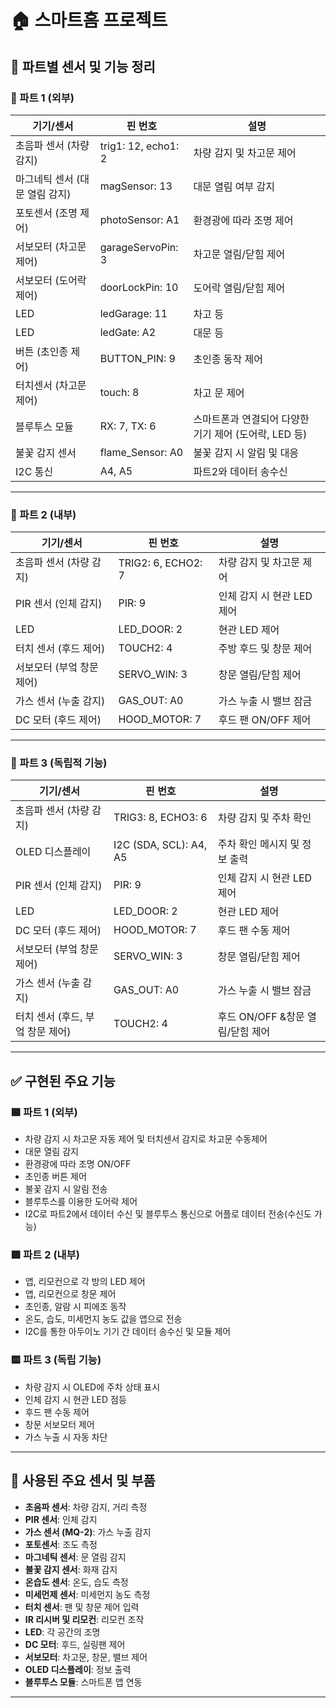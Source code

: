 
# 🏠 스마트홈 프로젝트

## 📌 파트별 센서 및 기능 정리

### 🔹 파트 1 (외부)
| 기기/센서 | 핀 번호 | 설명 |
|-----------|---------|------|
| 초음파 센서 (차량 감지) | trig1: 12, echo1: 2| 차량 감지 및 차고문 제어 |
| 마그네틱 센서 (대문 열림 감지) | magSensor: 13 | 대문 열림 여부 감지 |
| 포토센서 (조명 제어) | photoSensor: A1 | 환경광에 따라 조명 제어 |
| 서보모터 (차고문 제어) | garageServoPin: 3 | 차고문 열림/닫힘 제어 |
| 서보모터 (도어락 제어) | doorLockPin: 10 | 도어락 열림/닫힘 제어 |
| LED | ledGarage: 11 | 차고 등 |
| LED | ledGate: A2 | 대문 등 |
| 버튼 (초인종 제어) | BUTTON_PIN: 9 | 초인종 동작 제어 |
| 터치센서 (차고문 제어) | touch: 8 | 차고 문 제어 |
| 블루투스 모듈 | RX: 7, TX: 6 | 스마트폰과 연결되어 다양한 기기 제어 (도어락, LED 등) |
| 불꽃 감지 센서 | flame_Sensor: A0 | 불꽃 감지 시 알림 및 대응 |
| I2C 통신 | A4, A5 | 파트2와 데이터 송수신 |

---

### 🔹 파트 2 (내부)
| 기기/센서 | 핀 번호 | 설명 |
|-----------|---------|------|
| 초음파 센서 (차량 감지) | TRIG2: 6, ECHO2: 7 | 차량 감지 및 차고문 제어 |
| PIR 센서 (인체 감지) | PIR: 9 | 인체 감지 시 현관 LED 제어 |
| LED | LED_DOOR: 2 | 현관 LED 제어 |
| 터치 센서 (후드 제어) | TOUCH2: 4 | 주방 후드 및 창문 제어 |
| 서보모터 (부엌 창문 제어) | SERVO_WIN: 3 | 창문 열림/닫힘 제어 |
| 가스 센서 (누출 감지) | GAS_OUT: A0 | 가스 누출 시 밸브 잠금 |
| DC 모터 (후드 제어) | HOOD_MOTOR: 7 | 후드 팬 ON/OFF 제어 |

---

### 🔹 파트 3 (독립적 기능)
| 기기/센서 | 핀 번호 | 설명 |
|-----------|---------|------|
| 초음파 센서 (차량 감지) | TRIG3: 8, ECHO3: 6 | 차량 감지 및 주차 확인 |
| OLED 디스플레이 | I2C (SDA, SCL): A4, A5 | 주차 확인 메시지 및 정보 출력 |
| PIR 센서 (인체 감지) | PIR: 9 | 인체 감지 시 현관 LED 제어 |
| LED | LED_DOOR: 2 | 현관 LED 제어 |
| DC 모터 (후드 제어) | HOOD_MOTOR: 7 | 후드 팬 수동 제어 |
| 서보모터 (부엌 창문 제어) | SERVO_WIN: 3 | 창문 열림/닫힘 제어 |
| 가스 센서 (누출 감지) | GAS_OUT: A0 | 가스 누출 시 밸브 잠금 |
| 터치 센서 (후드, 부엌 창문 제어) | TOUCH2: 4 | 후드 ON/OFF &창문 열림/닫힘 제어 |

---

## ✅ 구현된 주요 기능

### 🟦 파트 1 (외부)
- 차량 감지 시 차고문 자동 제어 및 터치센서 감지로 차고문 수동제어
- 대문 열림 감지
- 환경광에 따라 조명 ON/OFF
- 초인종 버튼 제어
- 불꽃 감지 시 알림 전송
- 블루투스를 이용한 도어락 제어
- I2C로 파트2에서 데이터 수신 및 블루투스 통신으로 어플로 데이터 전송(수신도 가능)

### 🟩 파트 2 (내부)
- 앱, 리모컨으로 각 방의 LED 제어
- 앱, 리모컨으로 창문 제어
- 초인종, 알람 시 피에조 동작
- 온도, 습도, 미세먼지 농도 값을 앱으로 전송
- I2C를 통한 아두이노 기기 간 데이터 송수신 및 모듈 제어

### 🟨 파트 3 (독립 기능)
- 차량 감지 시 OLED에 주차 상태 표시
- 인체 감지 시 현관 LED 점등
- 후드 팬 수동 제어
- 창문 서보모터 제어
- 가스 누출 시 자동 차단

---

## 🔧 사용된 주요 센서 및 부품

- **초음파 센서**: 차량 감지, 거리 측정
- **PIR 센서**: 인체 감지
- **가스 센서 (MQ-2)**: 가스 누출 감지
- **포토센서**: 조도 측정
- **마그네틱 센서**: 문 열림 감지
- **불꽃 감지 센서**: 화재 감지
- **온습도 센서**: 온도, 습도 측정
- **미세먼제 센서**: 미세먼지 농도 측정
- **터치 센서**: 팬 및 창문 제어 입력
- **IR 리시버 및 리모컨**: 리모컨 조작
- **LED**: 각 공간의 조명 
- **DC 모터**: 후드, 실링팬 제어
- **서보모터**: 차고문, 창문, 밸브 제어
- **OLED 디스플레이**: 정보 출력
- **블루투스 모듈**: 스마트폰 앱 연동

---


